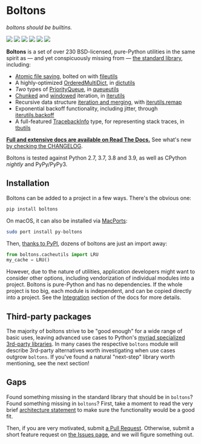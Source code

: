 # Boltons

*boltons should be builtins.*

<a href="https://boltons.readthedocs.io/en/latest/"><img src="https://img.shields.io/badge/docs-latest-brightgreen.svg?style=flat"></a>
<a href="https://pypi.python.org/pypi/boltons"><img src="https://img.shields.io/pypi/v/boltons.svg"></a>
<a href="https://anaconda.org/conda-forge/boltons"><img src="https://img.shields.io/conda/vn/conda-forge/boltons.svg"></a>
<a href="https://ports.macports.org/port/py-boltons/summary"><img src="https://repology.org/badge/version-for-repo/macports/python:boltons.svg?header=🍎 MacPorts"></a>
<a href="https://pypi.python.org/pypi/boltons"><img src="https://img.shields.io/pypi/pyversions/boltons.svg"></a>
<a href="http://calver.org"><img src="https://img.shields.io/badge/calver-YY.MINOR.MICRO-22bfda.svg"></a>

**Boltons** is a set of over 230 BSD-licensed, pure-Python utilities
in the same spirit as — and yet conspicuously missing from —
[the standard library][stdlib], including:

  * [Atomic file saving][atomic], bolted on with [fileutils][fileutils]
  * A highly-optimized [OrderedMultiDict][omd], in [dictutils][dictutils]
  * *Two* types of [PriorityQueue][pq], in [queueutils][queueutils]
  * [Chunked][chunked] and [windowed][windowed] iteration, in [iterutils][iterutils]
  * Recursive data structure [iteration and merging][remap], with [iterutils.remap][iterutils.remap]
  * Exponential backoff functionality, including jitter, through [iterutils.backoff][iterutils.backoff]
  * A full-featured [TracebackInfo][tbinfo] type, for representing stack traces,
    in [tbutils][tbutils]

**[Full and extensive docs are available on Read The Docs.][rtd]** See
what's new [by checking the CHANGELOG][changelog].

Boltons is tested against Python 2.7, 3.7, 3.8 and 3.9, as well as CPython
_nightly_ and PyPy/PyPy3.

[stdlib]: https://docs.python.org/2.7/library/index.html
[rtd]: https://boltons.readthedocs.org/en/latest/
[changelog]: https://github.com/mahmoud/boltons/blob/master/CHANGELOG.md

[atomic]: https://boltons.readthedocs.org/en/latest/fileutils.html#boltons.fileutils.atomic_save
[omd]: https://boltons.readthedocs.org/en/latest/dictutils.html#boltons.dictutils.OrderedMultiDict
[pq]: https://boltons.readthedocs.org/en/latest/queueutils.html#boltons.queueutils.PriorityQueue
[chunked]: https://boltons.readthedocs.org/en/latest/iterutils.html#boltons.iterutils.chunked
[windowed]: https://boltons.readthedocs.org/en/latest/iterutils.html#boltons.iterutils.windowed
[tbinfo]: https://boltons.readthedocs.org/en/latest/tbutils.html#boltons.tbutils.TracebackInfo

[fileutils]: https://boltons.readthedocs.org/en/latest/fileutils.html#module-boltons.fileutils
[ioutils]: https://boltons.readthedocs.org/en/latest/ioutils.html#module-boltons.ioutils
[dictutils]: https://boltons.readthedocs.org/en/latest/dictutils.html#module-boltons.dictutils
[queueutils]: https://boltons.readthedocs.org/en/latest/queueutils.html#module-boltons.queueutils
[iterutils]: https://boltons.readthedocs.org/en/latest/iterutils.html#module-boltons.iterutils
[iterutils.remap]: http://boltons.readthedocs.org/en/latest/iterutils.html#boltons.iterutils.remap
[iterutils.backoff]: http://boltons.readthedocs.org/en/latest/iterutils.html#boltons.iterutils.backoff
[tbutils]: https://boltons.readthedocs.org/en/latest/tbutils.html#module-boltons.tbutils

[remap]: http://sedimental.org/remap.html

## Installation

Boltons can be added to a project in a few ways. There's the obvious one:

```bash
pip install boltons
```
On macOS, it can also be installed via [MacPorts](https://ports.macports.org/port/py-boltons/summary):

```bash
sudo port install py-boltons
```


Then, [thanks to PyPI][boltons_pypi], dozens of boltons are just an import away:

```python
from boltons.cacheutils import LRU
my_cache = LRU()
```

However, due to the nature of utilities, application developers might
want to consider other options, including vendorization of individual
modules into a project. Boltons is pure-Python and has no
dependencies. If the whole project is too big, each module is
independent, and can be copied directly into a project. See the
[Integration][integration] section of the docs for more details.

[boltons_pypi]: https://pypi.python.org/pypi/boltons
[integration]: https://boltons.readthedocs.org/en/latest/architecture.html#integration

## Third-party packages

The majority of boltons strive to be "good enough" for a wide range of
basic uses, leaving advanced use cases to Python's [myriad specialized
3rd-party libraries][pypi]. In many cases the respective ``boltons`` module
will describe 3rd-party alternatives worth investigating when use
cases outgrow `boltons`. If you've found a natural "next-step"
library worth mentioning, see the next section!

[pypi]: https://pypi.python.org/pypi

## Gaps

Found something missing in the standard library that should be in
`boltons`? Found something missing in `boltons`? First, take a
moment to read the very brief [architecture statement][architecture] to make
sure the functionality would be a good fit.

Then, if you are very motivated, submit [a Pull Request][prs]. Otherwise,
submit a short feature request on [the Issues page][issues], and we will
figure something out.

[architecture]: https://boltons.readthedocs.org/en/latest/architecture.html
[issues]: https://github.com/mahmoud/boltons/issues
[prs]: https://github.com/mahmoud/boltons/pulls
